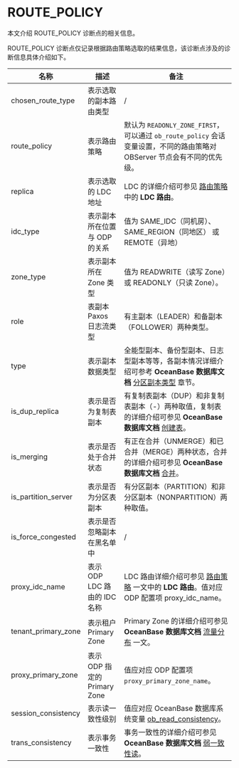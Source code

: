# ROUTE_POLICY

本文介绍 ROUTE_POLICY 诊断点的相关信息。

ROUTE_POLICY 诊断点仅记录根据路由策略选取的结果信息，该诊断点涉及的诊断信息具体介绍如下。

| 名称        | 描述             | 备注         |
|-------------|-----------------|---------------|
| chosen_route_type | 表示选取的副本路由类型  | / |
| route_policy  | 表示路由策略  | 默认为 `READONLY_ZONE_FIRST`，可以通过 `ob_route_policy` 会话变量设置，不同的路由策略对 OBServer 节点会有不同的优先级。 |
| replica | 表示选取的 LDC 地址  | LDC 的详细介绍可参见 [路由策略](../../../600.data-routing/200.routing-policy.md) 中的 **LDC 路由**。  |
| idc_type | 表示副本所在位置与 ODP 的关系 | 值为 SAME_IDC（同机房）、SAME_REGION（同地区） 或 REMOTE（异地）  |
| zone_type | 表示副本所在 Zone 类型  | 值为 READWRITE（读写 Zone）或 READONLY（只读 Zone）。  |
| role  | 表副本 Paxos 日志流类型 | 有主副本（LEADER）和备副本（FOLLOWER）两种类型。 |
| type | 表示副本数据类型 | 全能型副本、备份型副本、日志型副本等等，各副本情况详细介绍可参考 **OceanBase 数据库文档** [分区副本类型](https://www.oceanbase.com/docs/enterprise-oceanbase-database-cn-10000000000946542) 章节。  |
| is_dup_replica  | 表示是否为复制表副本  | 有复制表副本（DUP）和非复制表副本（-）两种取值，复制表的详细介绍可参见 **OceanBase 数据库文档** [创建表](https://www.oceanbase.com/docs/common-oceanbase-database-cn-1000000000034975)。 |
| is_merging | 表示是否处于合并状态  | 有正在合并（UNMERGE）和已合并（MERGE）两种状态，合并的详细介绍可参见 **OceanBase 数据库文档** [合并](https://www.oceanbase.com/docs/common-oceanbase-database-cn-1000000000034097)。 |
| is_partition_server  | 表示是否为分区表副本 |  有分区副本（PARTITION）和非分区副本（NONPARTITION）两种取值。  |
| is_force_congested  | 表示是否忽略副本在黑名单中  | /   |
| proxy_idc_name  | 表示 ODP LDC 路由的 IDC 名称  | LDC 路由详细介绍可参见 [路由策略](../../../600.data-routing/200.routing-policy.md) 一文中的 **LDC 路由**。值对应 ODP 配置项 proxy_idc_name。 |
| tenant_primary_zone | 表示租户 Primary Zone | Primary Zone 的详细介绍可参见 **OceanBase 数据库文档** [流量分布](https://www.oceanbase.com/docs/common-oceanbase-database-cn-1000000000033247) 一文。 |
| proxy_primary_zone | 表示 ODP 指定的 Primary Zone  | 值应对应 ODP 配置项 `proxy_primary_zone_name`。  |
| session_consistency  | 表示读一致性级别  | 值应对应 OceanBase 数据库系统变量 [ob_read_consistency](https://www.oceanbase.com/docs/common-oceanbase-database-cn-1000000000035476)。 |
| trans_consistency  | 表示事务一致性 | 事务一致性的详细介绍可参见 **OceanBase 数据库文档** [弱一致性读](https://www.oceanbase.com/docs/common-oceanbase-database-cn-1000000000034141)。 |
